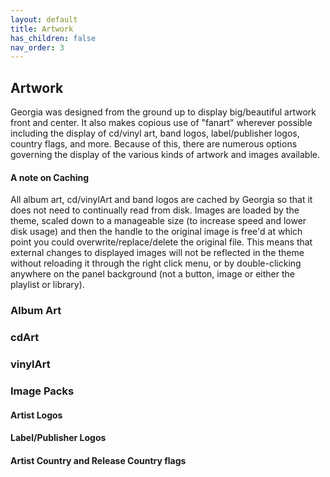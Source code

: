 ```yaml
---
layout: default
title: Artwork
has_children: false
nav_order: 3
---
```

## Artwork

Georgia was designed from the ground up to display big/beautiful artwork front and center. It also makes copious use of "fanart" wherever possible including the display of cd/vinyl art, band logos, label/publisher logos, country flags, and more. Because of this, there are numerous options governing the display of the various kinds of artwork and images available.

#### A note on Caching

All album art, cd/vinylArt and band logos are cached by Georgia so that it does not need to continually read from disk. Images are loaded by the theme, scaled down to a manageable size (to increase speed and lower disk usage) and then the handle to the original image is free'd at which point you could overwrite/replace/delete the original file. This means that external changes to displayed images will not be reflected in the theme without reloading it through the right click menu, or by double-clicking anywhere on the panel background (not a button, image or either the playlist or library).

### Album Art

### cdArt

### vinylArt

### Image Packs

#### Artist Logos

#### Label/Publisher Logos

#### Artist Country and Release Country flags